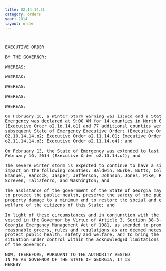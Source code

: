 ```yaml
---
title: 02.14.14.01
category: orders
year: 2014
layout: order
---
```


<pre> 

EXECUTIVE ORDER

BY THE GOVERNOR:

WHEREAS:

WHEREAS:

WHEREAS:

WHEREAS:

WHEREAS:

On February 10, a Winter Storm Warning was issued and a State of
Emergency was declared at 9:00 AM for 14 counties in North Georgia
(Executive Order o2.1o.14.o1) and 77 additional counties were included in
subsequent State of Emergency Executive Orders (Executive Order
02.10.14.14.o2; Executive Order o2.11.14.01; Executive Order
o2.11.14.14.o3; Executive Order o2.11.14.o4); and

On February 13, the State of Emergency was extended to last until
February 16, 2014 (Executive Order o2.13.14.o1); and

The severe winter storm is expected to continue to have a significant
impact on the following counties: Baldwin, Burke, Butts, Columbia,
Emanuel, Hancock, Jasper, Jefferson, Johnson, Jones, Pike, Richmond,
Screven, Taliaferro, and Washington; and

The assistance of the government of the State of Georgia may be necessary
to protect the public health, preserve the safety of the public, keep
property damage to a minimum and to restore the social and economic
welfare of the citizens of this State; and

In light of these circumstances and in conjunction with the authority
vested in the Governor by Virtue of Article 3, Section 38-3-51, of the
Georgia Emergency Management Act of 1981, as amended to promulgate
reasonable orders, rules and regulations as are deemed necessary to
protect public health, safety and welfare, and to bring the emergency
situation under control within the acknowledged limitations of the powers
of the Governor:

NOW, THEREFORE, PURSUANT TO THE AUTHORITY VESTED
IN ME AS GOVERNOR OF THE STATE OF GEORGIA, IT IS
HEREBY

</pre>
